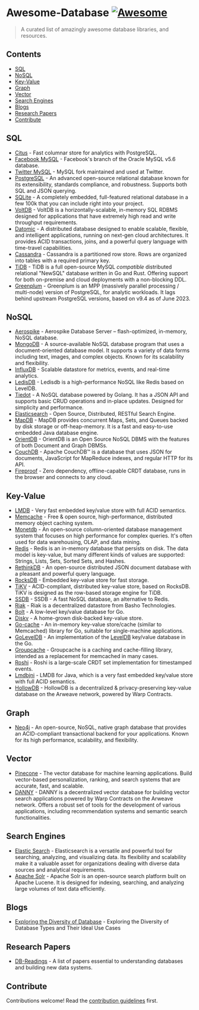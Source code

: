 ﻿# Awesome-Database [![Awesome](https://awesome.re/badge.svg)](https://awesome.re)

> A curated list of amazingly awesome database libraries, and resources.

## Contents

- [SQL](#sql)
- [NoSQL](#nosql)
- [Key-Value](#key-value)
- [Graph](#graph)
- [Vector](#vector)
- [Search Engines](#search-engines)
- [Blogs](#blogs)
- [Research Papers](#research-papers)
- [Contribute](#contribute)

## SQL

- [Citus](https://github.com/citusdata/cstore_fdw) - Fast columnar store for analytics with PostgreSQL.
- [Facebook MySQL](https://github.com/facebook/mysql-5.6) - Facebook's branch of the Oracle MySQL v5.6 database.
- [Twitter MySQL](https://github.com/twitter/mysql) - MySQL fork maintained and used at Twitter.
- [PostgreSQL](https://github.com/postgres/postgres) - An advanced open-source relational database known for its extensibility, standards compliance, and robustness. Supports both SQL and JSON querying.
- [SQLite](http://www.sqlite.org/) - A completely embedded, full-featured relational database in a few 100k that you can include right into your project.
- [VoltDB](https://github.com/VoltDB/voltdb/) - VoltDB is a horizontally-scalable, in-memory SQL RDBMS designed for applications that have extremely high read and write throughput requirements.
- [Datomic](http://www.datomic.com/) - A distributed database designed to enable scalable, flexible, and intelligent applications, running on next-gen cloud architectures. It provides ACID transactions, joins, and a powerful query language with time-travel capabilities.
- [Cassandra](https://github.com/apache/cassandra) - Cassandra is a partitioned row store. Rows are organized into tables with a required primary key.
- [TiDB](https://www.pingcap.com/tidb) - TiDB is a full open-source MySQL _compatible_ distributed relational "NewSQL" database written in Go and Rust. Offering support for both on-premise and cloud deployments with a non-blocking DDL.
- [Greenplum](https://greenplum.org) - Greenplum is an MPP (massively parallel processing / multi-node) version of PostgreSQL, for analytic workloads. It lags behind upstream PostgreSQL versions, based on v9.4 as of June 2023.

## NoSQL

- [Aerospike](https://github.com/aerospike/aerospike-server) - Aerospike Database Server – flash-optimized, in-memory, NoSQL database.
- [MongoDB](https://github.com/mongodb/mongo) - A source-available NoSQL database program that uses a document-oriented database model. It supports a variety of data forms including text, images, and complex objects. Known for its scalability and flexibility.
- [InfluxDB](https://github.com/influxdb/influxdb) - Scalable datastore for metrics, events, and real-time analytics.
- [LedisDB](https://github.com/siddontang/ledisdb) - Ledisdb is a high-performance NoSQL like Redis based on LevelDB.
- [Tiedot](https://github.com/HouzuoGuo/tiedot) - A NoSQL database powered by Golang. It has a JSON API and supports basic CRUD operations and in-place updates. Designed for simplicity and performance.
- [Elasticsearch](https://github.com/elasticsearch/elasticsearch) - Open Source, Distributed, RESTful Search Engine.
- [MapDB](https://github.com/jankotek/MapDB) - MapDB provides concurrent Maps, Sets, and Queues backed by disk storage or off-heap-memory. It is a fast and easy-to-use embedded Java database engine.
- [OrientDB](https://github.com/orientechnologies/orientdb) - OrientDB is an Open Source NoSQL DBMS with the features of both Document and Graph DBMSs.
- [CouchDB](https://github.com/apache/couchdb) - Apache CouchDB™ is a database that uses JSON for documents, JavaScript for MapReduce indexes, and regular HTTP for its API.
- [Fireproof](https://github.com/fireproof-storage/fireproof) - Zero dependency, offline-capable CRDT database, runs in the browser and connects to any cloud.

## Key-Value

- [LMDB](http://symas.com/mdb/) - Very fast embedded key/value store with full ACID semantics.
- [Memcache](https://github.com/memcached/memcached) - Free & open source, high-performance, distributed memory object caching system.
- [Monetdb](https://github.com/snaga/monetdb) - An open-source column-oriented database management system that focuses on high performance for complex queries. It's often used for data warehousing, OLAP, and data mining.
- [Redis](https://github.com/antirez/redis) - Redis is an in-memory database that persists on disk. The data model is key-value, but many different kinds of values are supported: Strings, Lists, Sets, Sorted Sets, and Hashes.
- [RethinkDB](https://github.com/rethinkdb/rethinkdb) - An open-source distributed JSON document database with a pleasant and powerful query language.
- [RocksDB](https://github.com/facebook/rocksdb) - Embedded key-value store for fast storage.
- [TiKV](https://tikv.org/) - ACID-compliant, distributed key-value store, based on RocksDB. TiKV is designed as the row-based storage engine for TiDB.
- [SSDB](https://github.com/ideawu/ssdb) - SSDB - A fast NoSQL database, an alternative to Redis.
- [Riak](https://github.com/basho/riak) - Riak is a decentralized datastore from Basho Technologies.
- [Bolt](https://github.com/boltdb/bolt) - A low-level key/value database for Go.
- [Diskv](https://github.com/peterbourgon/diskv) - A home-grown disk-backed key-value store.
- [Go-cache](https://github.com/pmylund/go-cache) - An in-memory key-value store/cache (similar to Memcached) library for Go, suitable for single-machine applications.
- [GoLevelDB](https://github.com/syndtr/goleveldb) - An implementation of the [LevelDB](https://code.google.com/p/leveldb/) key/value database in the Go.
- [Groupcache](https://github.com/golang/groupcache) - Groupcache is a caching and cache-filling library, intended as a replacement for memcached in many cases.
- [Roshi](https://github.com/soundcloud/roshi/) - Roshi is a large-scale CRDT set implementation for timestamped events.
- [Lmdbjni](https://github.com/deephacks/lmdbjni) - LMDB for Java, which is a very fast embedded key/value store with full ACID semantics.
- [HollowDB](https://github.com/firstbatchxyz/hollowdb) - HollowDB is a decentralized & privacy-preserving key-value database on the Arweave network, powered by Warp Contracts.

## Graph

- [Neo4j](https://github.com/neo4j/neo4j) - An open-source, NoSQL, native graph database that provides an ACID-compliant transactional backend for your applications. Known for its high performance, scalability, and flexibility.

## Vector

- [Pinecone](https://www.pinecone.io/) - The vector database for machine learning applications. Build vector-based personalization, ranking, and search systems that are accurate, fast, and scalable.
- [DANNY](https://github.com/firstbatchxyz/danny) - DANNY is a decentralized vector database for building vector search applications powered by Warp Contracts on the Arweave network. Offers a robust set of tools for the development of various applications, including recommendation systems and semantic search functionalities.

## Search Engines
- [Elastic Search](https://www.elastic.co/) - Elasticsearch is a versatile and powerful tool for searching, analyzing, and visualizing data. Its flexibility and scalability make it a valuable asset for organizations dealing with diverse data sources and analytical requirements.
- [Apache Solr](https://solr.apache.org/) - Apache Solr is an open-source search platform built on Apache Lucene. It is designed for indexing, searching, and analyzing large volumes of text data efficiently. 

## Blogs
- [Exploring the Diversity of Database](https://medium.com/@prasannabrabourame/exploring-the-diversity-of-database-types-and-their-ideal-use-cases-821c1fd642d5) - Exploring the Diversity of Database Types and Their Ideal Use Cases

## Research Papers

- [DB-Readings](https://github.com/rxin/db-readings) - A list of papers essential to understanding databases and building new data systems.

## Contribute

Contributions welcome! Read the [contribution guidelines](contributing.md) first.
